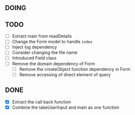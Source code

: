 ## DOING

## TODO

- [ ] Extract main from readDetails
- [ ] Change the Form model to handle `index`
- [ ] Inject log dependency
- [ ] Consider changing the file name
- [ ] Introduced Field class
- [ ] Remove the domain dependency of Form
  - [ ] Remove the createObject function dependency in Form
  - [ ] Remove accessing of direct element of query

## DONE

- [x] Extract the call back function
- [x] Combine the takeUserInput and main as one function
